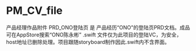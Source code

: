 # PM_CV_file
产品经理作品附件
PRD_ONO登陆页 是 产品经历“ONO”的登陆页PRD文档。成品可在AppStore搜索“ONO陈永彬”
.swift 文件仅为此项目的登陆VC，为安全，host地址已删除处理。项目跟随storyboard制作因此.swift内不含界面。

